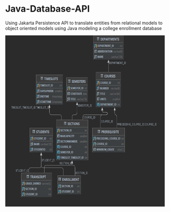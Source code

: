 # Java-Database-API
 Using Jakarta Persistence API to translate entities from relational models to object oriented models using Java modeling a college enrollment database

<img src="https://github.com/dereknguyenm/Java-Database/blob/main/Database_Schema.PNG" width="750" height="540">
